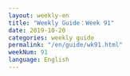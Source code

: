 ```yaml
---
layout: weekly-en
title: "Weekly Guide：Week 91"
date: 2019-10-20
categories: weekly guide
permalink: "/en/guide/wk91.html"
weekNum: 91
language: English
---
```

